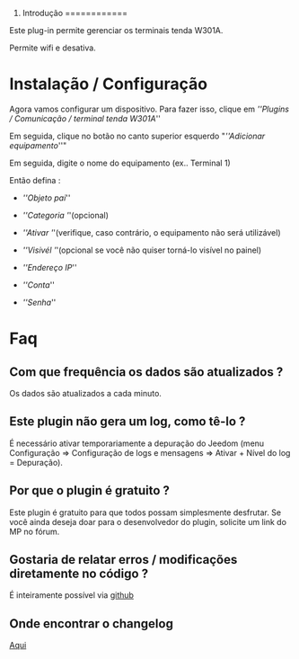 1. Introdução
============

Este plug-in permite gerenciar os terminais tenda W301A.

Permite wifi e desativa.

Instalação / Configuração
========================

Agora vamos configurar um dispositivo. Para fazer isso, clique em *''Plugins / Comunicação / terminal tenda W301A*''

Em seguida, clique no botão no canto superior esquerdo "*''Adicionar equipamento*''"

Em seguida, digite o nome do equipamento (ex.. Terminal 1)

Então defina :

-   *''Objeto pai*''

-   *''Categoria '*'(opcional)

-   *''Ativar '*'(verifique, caso contrário, o equipamento não será utilizável)

-   *''Visivél '*'(opcional se você não quiser torná-lo visível no painel)

-   *''Endereço IP*''

-   *''Conta*''

-   *''Senha*''

Faq
===

Com que frequência os dados são atualizados ?
-------------------------------------------------------

Os dados são atualizados a cada minuto.

Este plugin não gera um log, como tê-lo ?
--------------------------------------------------
É necessário ativar temporariamente a depuração do Jeedom (menu Configuração ⇒ Configuração de logs e mensagens ⇒ Ativar + Nível do log = Depuração).

Por que o plugin é gratuito ?
--------------------------------

Este plugin é gratuito para que todos possam simplesmente desfrutar. Se você ainda deseja doar para o desenvolvedor do plugin, solicite um link do MP no fórum.

Gostaria de relatar erros / modificações diretamente no código ?
-----------------------------------------------------------------------
É inteiramente possível via
[github](https://github.com/Jeedom-Plugins-Extra/plugin-bornetenda/)

Onde encontrar o changelog
-----------------------
[Aqui](https://jeedom.github.io/plugin-bornetenda/pt_PT/changelog.html)
